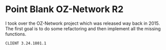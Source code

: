 # Point Blank OZ-Network R2
I took over the OZ-Network project which was released way back in 2015. 
The first goal is to do some refactoring and then implement all the missing functions.
```
CLIENT 3.24.1801.1
```